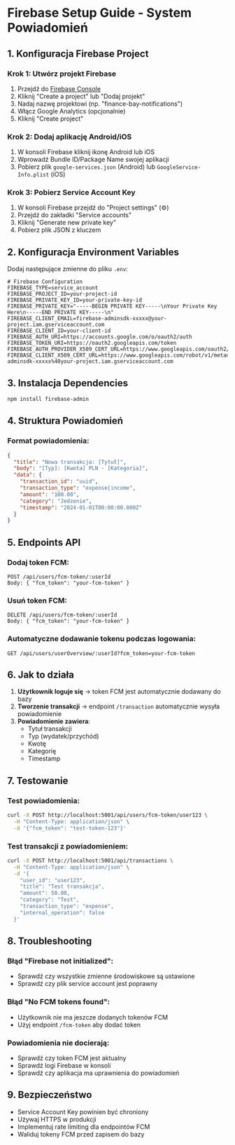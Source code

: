 # Firebase Setup Guide - System Powiadomień

## 1. Konfiguracja Firebase Project

### Krok 1: Utwórz projekt Firebase
1. Przejdź do [Firebase Console](https://console.firebase.google.com/)
2. Kliknij "Create a project" lub "Dodaj projekt"
3. Nadaj nazwę projektowi (np. "finance-bay-notifications")
4. Włącz Google Analytics (opcjonalnie)
5. Kliknij "Create project"

### Krok 2: Dodaj aplikację Android/iOS
1. W konsoli Firebase kliknij ikonę Android lub iOS
2. Wprowadź Bundle ID/Package Name swojej aplikacji
3. Pobierz plik `google-services.json` (Android) lub `GoogleService-Info.plist` (iOS)

### Krok 3: Pobierz Service Account Key
1. W konsoli Firebase przejdź do "Project settings" (⚙️)
2. Przejdź do zakładki "Service accounts"
3. Kliknij "Generate new private key"
4. Pobierz plik JSON z kluczem

## 2. Konfiguracja Environment Variables

Dodaj następujące zmienne do pliku `.env`:

```env
# Firebase Configuration
FIREBASE_TYPE=service_account
FIREBASE_PROJECT_ID=your-project-id
FIREBASE_PRIVATE_KEY_ID=your-private-key-id
FIREBASE_PRIVATE_KEY="-----BEGIN PRIVATE KEY-----\nYour Private Key Here\n-----END PRIVATE KEY-----\n"
FIREBASE_CLIENT_EMAIL=firebase-adminsdk-xxxxx@your-project.iam.gserviceaccount.com
FIREBASE_CLIENT_ID=your-client-id
FIREBASE_AUTH_URI=https://accounts.google.com/o/oauth2/auth
FIREBASE_TOKEN_URI=https://oauth2.googleapis.com/token
FIREBASE_AUTH_PROVIDER_X509_CERT_URL=https://www.googleapis.com/oauth2/v1/certs
FIREBASE_CLIENT_X509_CERT_URL=https://www.googleapis.com/robot/v1/metadata/x509/firebase-adminsdk-xxxxx%40your-project.iam.gserviceaccount.com
```

## 3. Instalacja Dependencies

```bash
npm install firebase-admin
```

## 4. Struktura Powiadomień

### Format powiadomienia:
```json
{
  "title": "Nowa transakcja: [Tytuł]",
  "body": "[Typ]: [Kwota] PLN - [Kategoria]",
  "data": {
    "transaction_id": "uuid",
    "transaction_type": "expense|income",
    "amount": "100.00",
    "category": "Jedzenie",
    "timestamp": "2024-01-01T00:00:00.000Z"
  }
}
```

## 5. Endpoints API

### Dodaj token FCM:
```
POST /api/users/fcm-token/:userId
Body: { "fcm_token": "your-fcm-token" }
```

### Usuń token FCM:
```
DELETE /api/users/fcm-token/:userId
Body: { "fcm_token": "your-fcm-token" }
```

### Automatyczne dodawanie tokenu podczas logowania:
```
GET /api/users/userOverview/:userId?fcm_token=your-fcm-token
```

## 6. Jak to działa

1. **Użytkownik loguje się** → token FCM jest automatycznie dodawany do bazy
2. **Tworzenie transakcji** → endpoint `/transaction` automatycznie wysyła powiadomienie
3. **Powiadomienie zawiera**:
   - Tytuł transakcji
   - Typ (wydatek/przychód)
   - Kwotę
   - Kategorię
   - Timestamp

## 7. Testowanie

### Test powiadomienia:
```bash
curl -X POST http://localhost:5001/api/users/fcm-token/user123 \
  -H "Content-Type: application/json" \
  -d '{"fcm_token": "test-token-123"}'
```

### Test transakcji z powiadomieniem:
```bash
curl -X POST http://localhost:5001/api/transactions \
  -H "Content-Type: application/json" \
  -d '{
    "user_id": "user123",
    "title": "Test transakcja",
    "amount": 50.00,
    "category": "Test",
    "transaction_type": "expense",
    "internal_operation": false
  }'
```

## 8. Troubleshooting

### Błąd "Firebase not initialized":
- Sprawdź czy wszystkie zmienne środowiskowe są ustawione
- Sprawdź czy plik service account jest poprawny

### Błąd "No FCM tokens found":
- Użytkownik nie ma jeszcze dodanych tokenów FCM
- Użyj endpoint `/fcm-token` aby dodać token

### Powiadomienia nie docierają:
- Sprawdź czy token FCM jest aktualny
- Sprawdź logi Firebase w konsoli
- Sprawdź czy aplikacja ma uprawnienia do powiadomień

## 9. Bezpieczeństwo

- Service Account Key powinien być chroniony
- Używaj HTTPS w produkcji
- Implementuj rate limiting dla endpointów FCM
- Waliduj tokeny FCM przed zapisem do bazy
